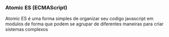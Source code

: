 ### Atomic ES (ECMAScript)

Atomic ES é uma forma simples de organizar seu codigo javascript em modulos de forma que podem se agrupar de diferentes maneiras para criar sistemas complexos
